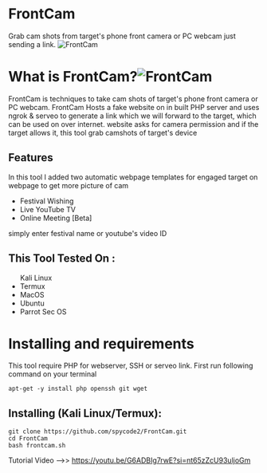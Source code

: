 # FrontCam
Grab cam shots from target's phone front camera or PC webcam just sending a link.
![FrontCam]()

# What is FrontCam?![FrontCam](https://github.com/user-attachments/assets/e09ea49c-0e95-4c77-8afb-9f49d2f3ffb0)

<p>FrontCam is techniques to take cam shots of target's phone front camera or PC webcam. FrontCam Hosts a fake website on in built PHP server and uses ngrok & serveo to generate a link which we will forward to the target, which can be used on over internet. website asks for camera permission and if the target allows it, this tool grab camshots of target's device</p>

## Features
<p>In this tool I added two automatic webpage templates for engaged target on webpage to get more picture of cam</p>
<ul>
  <li>Festival Wishing</li>
  <li>Live YouTube TV</li>
   <li>Online Meeting [Beta]</li>
</ul>
<p>simply enter festival name or youtube's video ID</p>

## This Tool Tested On :
<ul

  <li>Kali Linux</li>
  <li>Termux</li>
  <li>MacOS</li>
  <li>Ubuntu</li>
  <li>Parrot Sec OS</li>
</ul>

# Installing and requirements
<p>This tool require PHP for webserver, SSH or serveo link. First run following command on your terminal</p>

```
apt-get -y install php openssh git wget
```

## Installing (Kali Linux/Termux):

```
git clone https://github.com/spycode2/FrontCam.git
cd FrontCam
bash frontcam.sh
```

Tutorial Video -->> https://youtu.be/G6ADBIg7rwE?si=nt65zZcU93uljoGm
